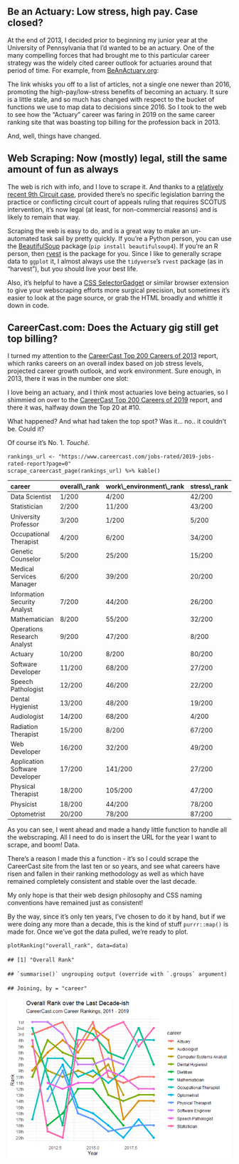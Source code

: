 Be an Actuary: Low stress, high pay. Case closed?
-------------------------------------------------

At the end of 2013, I decided prior to beginning my junior year at the
University of Pennsylvania that I’d wanted to be an actuary. One of the
many compelling forces that had brought me to this particular career
strategy was the widely cited career outlook for actuaries around that
period of time. For example, from
[BeAnActuary.org](https://beanactuary.org/why/?fa=a-top-ranked-job):

[](https://github.com/bentwheel/careercast-viz/blob/master/topjob.jpg?raw=true)

The link whisks you off to a list of articles, not a single one newer
than 2016, promoting the high-pay/low-stress benefits of becoming an
actuary. It sure is a little stale, and so much has changed with respect
to the bucket of functions we use to map data to decisions since 2016.
So I took to the web to see how the “Actuary” career was faring in 2019
on the same career ranking site that was boasting top billing for the
profession back in 2013.

And, well, things have changed.

Web Scraping: Now (mostly) legal, still the same amount of fun as always
------------------------------------------------------------------------

The web is rich with info, and I love to scrape it. And thanks to a
[relatively recent 9th Circuit
case](https://www.vice.com/en/article/9kek83/linkedin-data-scraping-lawsuit-shot-down),
provided there’s no specific legislation barring the practice or
conflicting circuit court of appeals ruling that requires SCOTUS
intervention, it’s now legal (at least, for non-commercial reasons) and
is likely to remain that way.

Scraping the web is easy to do, and is a great way to make an
un-automated task sail by pretty quickly. If you’re a Python person, you
can use the
[BeautifulSoup](https://www.crummy.com/software/BeautifulSoup/) package
(`pip install beautifulsoup4`). If you’re an R person, then
[rvest](https://github.com/tidyverse/rvest) is the package for you.
Since I like to generally scrape data to `ggplot` it, I almost always
use the `tidyverse`’s `rvest` package (as in “harvest”), but you should
live your best life.

Also, it’s helpful to have a [CSS
SelectorGadget](https://selectorgadget.com/) or similar browser
extension to give your webscraping efforts more surgical precision, but
sometimes it’s easier to look at the page source, or grab the HTML
broadly and whittle it down in code.

CareerCast.com: Does the Actuary gig still get top billing?
-----------------------------------------------------------

I turned my attention to the [CareerCast Top 200 Careers of
2013](https://www.careercast.com/jobs-rated/best-worst-jobs-2013)
report, which ranks careers on an overall index based on job stress
levels, projected career growth outlook, and work environment. Sure
enough, in 2013, there it was in the number one slot:

[](https://github.com/bentwheel/careercast-viz/blob/master/topjob2013.JPG?raw=true)

I love being an actuary, and I think most actuaries love being
actuaries, so I shimmied on over to the [CareerCast Top 200 Careers of
2019](https://www.careercast.com/jobs-rated/2019-jobs-rated-report)
report, and there it was, halfway down the Top 20 at \#10.

[](https://github.com/bentwheel/careercast-viz/blob/master/actuaryjob2019.JPG?raw=true)

What happened? And what had taken the top spot? Was it… no.. it couldn’t
be. Could it?

[](https://github.com/bentwheel/careercast-viz/blob/master/dsjob2019.JPG?raw=true)

Of course it’s No. 1. *Touché*.

[](https://github.com/bentwheel/careercast-viz/blob/master/newman.jpg?raw=true)

    rankings_url <- "https://www.careercast.com/jobs-rated/2019-jobs-rated-report?page=0"
    scrape_careercast_page(rankings_url) %>% kable()

<table>
<thead>
<tr>
<th style="text-align:left;">
career
</th>
<th style="text-align:left;">
overall\_rank
</th>
<th style="text-align:left;">
work\_environment\_rank
</th>
<th style="text-align:left;">
stress\_rank
</th>
<th style="text-align:left;">
proj\_growth\_rank
</th>
</tr>
</thead>
<tbody>
<tr>
<td style="text-align:left;">
Data Scientist
</td>
<td style="text-align:left;">
1/200
</td>
<td style="text-align:left;">
4/200
</td>
<td style="text-align:left;">
42/200
</td>
<td style="text-align:left;">
37/200
</td>
</tr>
<tr>
<td style="text-align:left;">
Statistician
</td>
<td style="text-align:left;">
2/200
</td>
<td style="text-align:left;">
11/200
</td>
<td style="text-align:left;">
43/200
</td>
<td style="text-align:left;">
7/200
</td>
</tr>
<tr>
<td style="text-align:left;">
University Professor
</td>
<td style="text-align:left;">
3/200
</td>
<td style="text-align:left;">
1/200
</td>
<td style="text-align:left;">
5/200
</td>
<td style="text-align:left;">
54/200
</td>
</tr>
<tr>
<td style="text-align:left;">
Occupational Therapist
</td>
<td style="text-align:left;">
4/200
</td>
<td style="text-align:left;">
6/200
</td>
<td style="text-align:left;">
34/200
</td>
<td style="text-align:left;">
22/200
</td>
</tr>
<tr>
<td style="text-align:left;">
Genetic Counselor
</td>
<td style="text-align:left;">
5/200
</td>
<td style="text-align:left;">
25/200
</td>
<td style="text-align:left;">
15/200
</td>
<td style="text-align:left;">
12/200
</td>
</tr>
<tr>
<td style="text-align:left;">
Medical Services Manager
</td>
<td style="text-align:left;">
6/200
</td>
<td style="text-align:left;">
39/200
</td>
<td style="text-align:left;">
20/200
</td>
<td style="text-align:left;">
32/200
</td>
</tr>
<tr>
<td style="text-align:left;">
Information Security Analyst
</td>
<td style="text-align:left;">
7/200
</td>
<td style="text-align:left;">
44/200
</td>
<td style="text-align:left;">
26/200
</td>
<td style="text-align:left;">
15/200
</td>
</tr>
<tr>
<td style="text-align:left;">
Mathematician
</td>
<td style="text-align:left;">
8/200
</td>
<td style="text-align:left;">
55/200
</td>
<td style="text-align:left;">
32/200
</td>
<td style="text-align:left;">
7/200
</td>
</tr>
<tr>
<td style="text-align:left;">
Operations Research Analyst
</td>
<td style="text-align:left;">
9/200
</td>
<td style="text-align:left;">
47/200
</td>
<td style="text-align:left;">
8/200
</td>
<td style="text-align:left;">
18/200
</td>
</tr>
<tr>
<td style="text-align:left;">
Actuary
</td>
<td style="text-align:left;">
10/200
</td>
<td style="text-align:left;">
8/200
</td>
<td style="text-align:left;">
80/200
</td>
<td style="text-align:left;">
28/200
</td>
</tr>
<tr>
<td style="text-align:left;">
Software Developer
</td>
<td style="text-align:left;">
11/200
</td>
<td style="text-align:left;">
68/200
</td>
<td style="text-align:left;">
27/200
</td>
<td style="text-align:left;">
22/200
</td>
</tr>
<tr>
<td style="text-align:left;">
Speech Pathologist
</td>
<td style="text-align:left;">
12/200
</td>
<td style="text-align:left;">
46/200
</td>
<td style="text-align:left;">
22/200
</td>
<td style="text-align:left;">
41/200
</td>
</tr>
<tr>
<td style="text-align:left;">
Dental Hygienist
</td>
<td style="text-align:left;">
13/200
</td>
<td style="text-align:left;">
48/200
</td>
<td style="text-align:left;">
19/200
</td>
<td style="text-align:left;">
32/200
</td>
</tr>
<tr>
<td style="text-align:left;">
Audiologist
</td>
<td style="text-align:left;">
14/200
</td>
<td style="text-align:left;">
68/200
</td>
<td style="text-align:left;">
4/200
</td>
<td style="text-align:left;">
29/200
</td>
</tr>
<tr>
<td style="text-align:left;">
Radiation Therapist
</td>
<td style="text-align:left;">
15/200
</td>
<td style="text-align:left;">
8/200
</td>
<td style="text-align:left;">
67/200
</td>
<td style="text-align:left;">
72/200
</td>
</tr>
<tr>
<td style="text-align:left;">
Web Developer
</td>
<td style="text-align:left;">
16/200
</td>
<td style="text-align:left;">
32/200
</td>
<td style="text-align:left;">
49/200
</td>
<td style="text-align:left;">
54/200
</td>
</tr>
<tr>
<td style="text-align:left;">
Application Software Developer
</td>
<td style="text-align:left;">
17/200
</td>
<td style="text-align:left;">
141/200
</td>
<td style="text-align:left;">
27/200
</td>
<td style="text-align:left;">
9/200
</td>
</tr>
<tr>
<td style="text-align:left;">
Physical Therapist
</td>
<td style="text-align:left;">
18/200
</td>
<td style="text-align:left;">
105/200
</td>
<td style="text-align:left;">
47/200
</td>
<td style="text-align:left;">
15/200
</td>
</tr>
<tr>
<td style="text-align:left;">
Physicist
</td>
<td style="text-align:left;">
18/200
</td>
<td style="text-align:left;">
44/200
</td>
<td style="text-align:left;">
78/200
</td>
<td style="text-align:left;">
63/200
</td>
</tr>
<tr>
<td style="text-align:left;">
Optometrist
</td>
<td style="text-align:left;">
20/200
</td>
<td style="text-align:left;">
78/200
</td>
<td style="text-align:left;">
87/200
</td>
<td style="text-align:left;">
41/200
</td>
</tr>
</tbody>
</table>

As you can see, I went ahead and made a handy little function to handle
all the webscraping. All I need to do is insert the URL for the year I
want to scrape, and boom! Data.

There’s a reason I made this a function - it’s so I could scrape the
CareerCast site from the last ten or so years, and see what careers have
risen and fallen in their ranking methodology as well as which have
remained completely consistent and stable over the last decade.

My only hope is that their web design philosophy and CSS naming
conventions have remained just as consistent!

By the way, since it’s only ten years, I’ve chosen to do it by hand, but
if we were doing any more than a decade, this is the kind of stuff
`purrr::map()` is made for. Once we’ve got the data pulled, we’re ready
to plot.

    plotRanking("overall_rank", data=data)

    ## [1] "Overall Rank"

    ## `summarise()` ungrouping output (override with `.groups` argument)

    ## Joining, by = "career"

![](README_files/figure-markdown_strict/plots-1.png)
